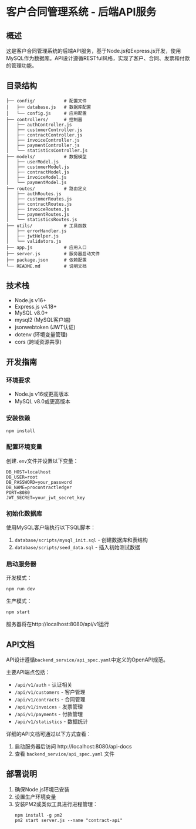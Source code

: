 # 客户合同管理系统 - 后端API服务

## 概述

这是客户合同管理系统的后端API服务，基于Node.js和Express.js开发，使用MySQL作为数据库。API设计遵循RESTful风格，实现了客户、合同、发票和付款的管理功能。

## 目录结构

```
├── config/           # 配置文件
│   ├── database.js   # 数据库配置
│   └── config.js     # 应用配置
├── controllers/      # 控制器
│   ├── authController.js
│   ├── customerController.js
│   ├── contractController.js
│   ├── invoiceController.js
│   ├── paymentController.js
│   └── statisticsController.js
├── models/           # 数据模型
│   ├── userModel.js
│   ├── customerModel.js
│   ├── contractModel.js
│   ├── invoiceModel.js
│   └── paymentModel.js
├── routes/           # 路由定义
│   ├── authRoutes.js
│   ├── customerRoutes.js
│   ├── contractRoutes.js
│   ├── invoiceRoutes.js
│   ├── paymentRoutes.js
│   └── statisticsRoutes.js
├── utils/            # 工具函数
│   ├── errorHandler.js
│   ├── jwtHelper.js
│   └── validators.js
├── app.js            # 应用入口
├── server.js         # 服务器启动文件
├── package.json      # 依赖配置
└── README.md         # 说明文档
```

## 技术栈

- Node.js v16+
- Express.js v4.18+
- MySQL v8.0+
- mysql2 (MySQL客户端)
- jsonwebtoken (JWT认证)
- dotenv (环境变量管理)
- cors (跨域资源共享)

## 开发指南

### 环境要求

- Node.js v16或更高版本
- MySQL v8.0或更高版本

### 安装依赖

```bash
npm install
```

### 配置环境变量

创建`.env`文件并设置以下变量：

```
DB_HOST=localhost
DB_USER=root
DB_PASSWORD=your_password
DB_NAME=procontractledger
PORT=8080
JWT_SECRET=your_jwt_secret_key
```

### 初始化数据库

使用MySQL客户端执行以下SQL脚本：

1. `database/scripts/mysql_init.sql` - 创建数据库和表结构
2. `database/scripts/seed_data.sql` - 插入初始测试数据

### 启动服务器

开发模式：

```bash
npm run dev
```

生产模式：

```bash
npm start
```

服务器将在http://localhost:8080/api/v1运行

## API文档

API设计遵循`backend_service/api_spec.yaml`中定义的OpenAPI规范。

主要API端点包括：

- `/api/v1/auth` - 认证相关
- `/api/v1/customers` - 客户管理
- `/api/v1/contracts` - 合同管理
- `/api/v1/invoices` - 发票管理
- `/api/v1/payments` - 付款管理
- `/api/v1/statistics` - 数据统计

详细的API文档可通过以下方式查看：

1. 启动服务器后访问 http://localhost:8080/api-docs
2. 查看 `backend_service/api_spec.yaml` 文件

## 部署说明

1. 确保Node.js环境已安装
2. 设置生产环境变量
3. 安装PM2或类似工具进行进程管理：
   ```
   npm install -g pm2
   pm2 start server.js --name "contract-api"
   ```
